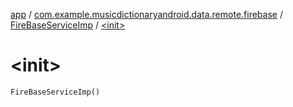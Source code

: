 [app](../../index.md) / [com.example.musicdictionaryandroid.data.remote.firebase](../index.md) / [FireBaseServiceImp](index.md) / [&lt;init&gt;](./-init-.md)

# &lt;init&gt;

`FireBaseServiceImp()`